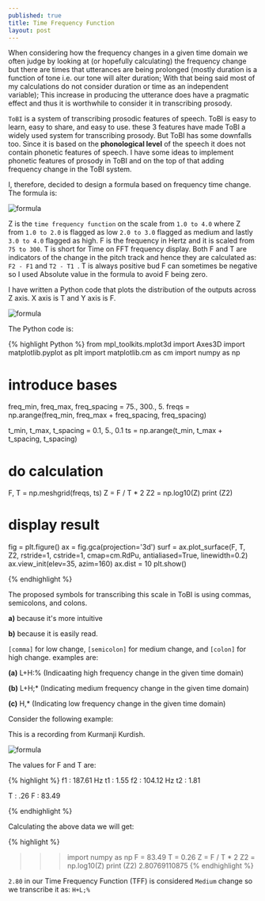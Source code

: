 ```yaml
---
published: true
title: Time Frequency Function
layout: post
---
```

When considering how the frequency changes in a given time domain we often judge by looking at (or hopefully calculating) the frequency change but there are times that utterances are being prolonged (mostly duration is a function of tone i.e. our tone will alter duration; With that being said most of my calculations do not consider duration or time as an independent variable); This increase in producing the utterance does have a pragmatic effect and thus it is worthwhile to consider it in transcribing prosody.
 
``ToBI`` is a system of transcribing prosodic features of speech. ToBI is easy to learn, easy to share, and easy to use. these 3 features have made ToBI a widely used system for transcribing prosody. But ToBI has some downfalls too. Since it is based on the **phonological level** of the speech it does not contain phonetic features of speech. I have some ideas to implement phonetic features of prosody in ToBI and on the top of that adding frequency change in the ToBI system. 

I, therefore, decided to design a formula based on frequency time change. The formula is:

![formula](http://blog.adelr.ir/image/formula.JPG)

Z is the ``time frequency function`` on the scale from ``1.0 to 4.0`` where Z from ``1.0 to 2.0`` is flagged as low ``2.0 to 3.0`` flagged as medium and lastly ``3.0 to 4.0`` flagged as high. F is the frequency in Hertz and it is scaled from ``75 to 300``. T is short for Time on FFT  frequency display. Both F and T are indicators of the change in the pitch track and hence they are calculated as: ``F2 - F1`` and ``T2 - T1 ``. T is always positive bud F can sometimes be negative so I used Absolute value in the formula to avoid F being zero.

 I have written a Python code that plots the distribution of the outputs across Z axis. X axis is T and Y axis is F.

![formula](http://blog.adelr.ir/image/formula2.png)


The Python code is:

{% highlight Python %}
from mpl_toolkits.mplot3d import Axes3D
import matplotlib.pyplot as plt
import matplotlib.cm as cm
import numpy as np

# introduce bases
freq_min, freq_max, freq_spacing = 75., 300., 5.
freqs = np.arange(freq_min, freq_max + freq_spacing, freq_spacing)

t_min, t_max, t_spacing = 0.1, 5., 0.1
ts = np.arange(t_min, t_max + t_spacing, t_spacing)

# do calculation
F, T = np.meshgrid(freqs, ts)
Z =  F  /  T * 2
Z2 = np.log10(Z)
print (Z2)
# display result
fig = plt.figure()
ax = fig.gca(projection='3d')
surf = ax.plot_surface(F, T, Z2,
    rstride=1, cstride=1, cmap=cm.RdPu, antialiased=True, linewidth=0.2)
ax.view_init(elev=35, azim=160)
ax.dist = 10
plt.show()

{% endhighlight %}

The proposed symbols for transcribing this scale in ToBI is using commas, semicolons, and colons.

<b> a)</b> because it's more intuitive 

<b>b)</b> because it is easily read.

``[comma]`` for low change, ``[semicolon]`` for medium change, and ``[colon]`` for high change. examples are: 

<b>(a)</b> L+H:% (Indicaating high frequency change in the given time domain)

<b>(b)</b> L+H;* (Indicating medium frequency change in the given time domain)

<b>(c)</b> H,* (Indicating low frequency change in the given time domain)
 

Consider the following example:

This is a recording from Kurmanji Kurdish. 

![formula](http://blog.adelr.ir/image/praat.JPG)


The values for F and T are:

{% highlight  %}
f1 : 187.61 Hz
t1 : 1.55 
f2 : 104.12 Hz
t2 : 1.81

T : .26
F : 83.49

{% endhighlight  %}

Calculating the above data we will get:

{% highlight  %}

>>> import numpy as np
>>> F = 83.49
>>> T = 0.26
>>> Z =  F  /  T * 2
>>> Z2 = np.log10(Z)
>>> print (Z2)
2.80769110875
{% endhighlight  %}

`` 2.80 `` in our Time Frequency Function (TFF) is considered ``Medium`` change so we transcribe it as: ``H+L;%``